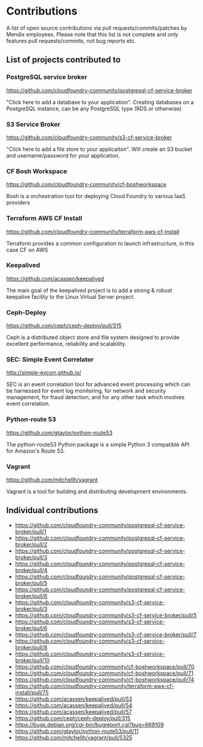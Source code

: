 # Contributions

A list of open source contributions via pull requests/commits/patches by Mendix employees. Please note that this list is not complete and only features pull requests/commits, not bug reports etc.


## List of projects contributed to

### PostgreSQL service broker
https://github.com/cloudfoundry-community/postgresql-cf-service-broker

"Click here to add a database to your application". Creating databases on a PostgreSQL instance, can be any PostgreSQL type (RDS or otherwise)


### S3 Service Broker
https://github.com/cloudfoundry-community/s3-cf-service-broker

"Click here to add a file store to your applicaiton". Will create an S3 bucket and username/password for your application.


### CF Bosh Workspace
https://github.com/cloudfoundry-community/cf-boshworkspace

Bosh is a orchestration tool for deploying Cloud Foundry to various IaaS providers


### Terraform AWS CF Install
https://github.com/cloudfoundry-community/terraform-aws-cf-install

Terraform provides a common configuration to launch infrastructure, in this case CF on AWS


### Keepalived
https://github.com/acassen/keepalived

The main goal of the keepalived project is to add a strong & robust keepalive facility to the Linux Virtual Server project.

### Ceph-Deploy
https://github.com/ceph/ceph-deploy/pull/315

Ceph is a distributed object store and file system designed to provide excellent performance, reliability and scalability.

### SEC: Simple Event Correlator
http://simple-evcorr.github.io/

SEC is an event correlation tool for advanced event processing which can be harnessed for event log monitoring, for network and security management, for fraud detection, and for any other task which involves event correlation.

### Python-route 53
https://github.com/gtaylor/python-route53

The python-route53 Python package is a simple Python 3 compatible API for Amazon's Route 53.


### Vagrant
https://github.com/mitchellh/vagrant

Vagrant is a tool for building and distributing development environments.


## Individual contributions

* https://github.com/cloudfoundry-community/postgresql-cf-service-broker/pull/1
* https://github.com/cloudfoundry-community/postgresql-cf-service-broker/pull/2
* https://github.com/cloudfoundry-community/postgresql-cf-service-broker/pull/3
* https://github.com/cloudfoundry-community/postgresql-cf-service-broker/pull/4
* https://github.com/cloudfoundry-community/postgresql-cf-service-broker/pull/5
* https://github.com/cloudfoundry-community/postgresql-cf-service-broker/pull/6
* https://github.com/cloudfoundry-community/s3-cf-service-broker/pull/3
* https://github.com/cloudfoundry-community/s3-cf-service-broker/pull/5
* https://github.com/cloudfoundry-community/s3-cf-service-broker/pull/6
* https://github.com/cloudfoundry-community/s3-cf-service-broker/pull/7
* https://github.com/cloudfoundry-community/s3-cf-service-broker/pull/8
* https://github.com/cloudfoundry-community/s3-cf-service-broker/pull/10
* https://github.com/cloudfoundry-community/cf-boshworkspace/pull/70
* https://github.com/cloudfoundry-community/cf-boshworkspace/pull/71
* https://github.com/cloudfoundry-community/cf-boshworkspace/pull/74
* https://github.com/cloudfoundry-community/terraform-aws-cf-install/pull/75
* https://github.com/acassen/keepalived/pull/53
* https://github.com/acassen/keepalived/pull/54
* https://github.com/acassen/keepalived/pull/57
* https://github.com/ceph/ceph-deploy/pull/315
* https://bugs.debian.org/cgi-bin/bugreport.cgi?bug=669109
* https://github.com/gtaylor/python-route53/pull/11
* https://github.com/mitchellh/vagrant/pull/5325
